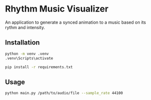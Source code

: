 # Rhythm Music Visualizer
An application to generate a synced animation to a music based on its rythm and intensity.

## Installation
```bash
python -m venv .venv
.venv\Scripts\activate

pip install -r requirements.txt
```

## Usage
```bash
python main.py /path/to/audio/file --sample_rate 44100
```